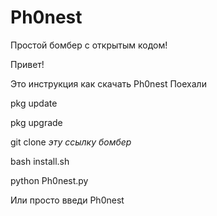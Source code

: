 # Ph0nest
Простой бомбер с открытым кодом!

Привет!

Это инструкция как скачать Ph0nest
Поехали

pkg update

pkg upgrade

git clone *эту ссылку бомбер*

bash install.sh

python Ph0nest.py

Или просто введи Ph0nest
